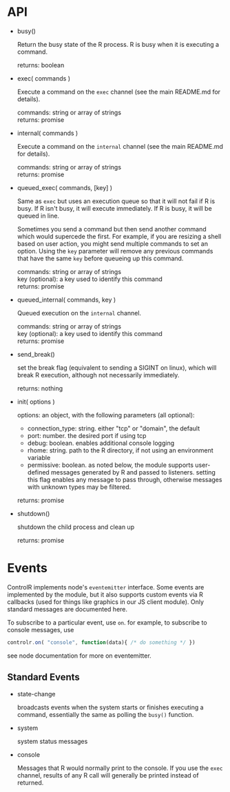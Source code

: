 API
===

 * busy()

   Return the busy state of the R process.  R is busy when it 
   is executing a command.  
   
   returns: boolean

 * exec( commands )

   Execute a command on the `exec` channel (see the main README.md for details).  
   
   commands: string or array of strings  
   returns: promise
 
 * internal( commands )

   Execute a command on the `internal` channel (see the main README.md for details).

   commands: string or array of strings   
   returns: promise

 * queued_exec( commands, [key] )

   Same as `exec` but uses an execution queue so that it will not fail if 
   R is busy.  If R isn't busy, it will execute immediately.  If R is busy,
   it will be queued in line.

   Sometimes you send a command but then send another command which would
   supercede the first.  For example, if you are resizing a shell based on 
   user action, you might send multiple commands to set an option.  Using the
   `key` parameter will remove any previous commands that have the same `key`
   before queueing up this command.

   commands: string or array of strings  
   key (optional): a key used to identify this command  
   returns: promise
 
 * queued_internal( commands, key )

   Queued execution on the `internal` channel. 

   commands: string or array of strings  
   key (optional): a key used to identify this command  
   returns: promise

 * send_break()

   set the break flag (equivalent to sending a SIGINT on linux),
   which will break R execution, although not necessarily immediately.

   returns: nothing
 
 * init( options )

   options: an object, with the following parameters (all optional):

   * connection_type: string. either "tcp" or "domain", the default
   * port: number. the desired port if using tcp
   * debug: boolean. enables additional console logging
   * rhome: string.  path to the R directory, if not using an environment variable
   * permissive: boolean.  as noted below, the module supports user-defined messages generated 
     by R and passed to listeners.  setting this flag enables any message to pass through, otherwise
	 messages with unknown types may be filtered.
   
   returns: promise
 
 * shutdown()
 
   shutdown the child process and clean up
 
   returns: promise
 

Events
======

ControlR implements node's `eventemitter` interface.  Some events are implemented
by the module, but it also supports custom events via R callbacks (used for things
like graphics in our JS client module).  Only standard messages are documented here.

To subscribe to a particular event, use `on`.  for example, to subscribe to console
messages, use

```javascript
controlr.on( "console", function(data){ /* do something */ })
```
see node documentation for more on eventemitter.

Standard Events
---------------

 * state-change

   broadcasts events when the system starts or finishes executing a command,
   essentially the same as polling the `busy()` function.

 * system
 
   system status messages

 * console

   Messages that R would normally print to the console.  If you use the `exec` 
   channel, results of any R call will generally be printed instead of returned.
 

